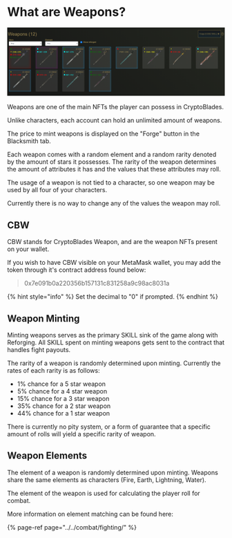 # What are Weapons?

![](../../.gitbook/assets/weapons.png)

Weapons are one of the main NFTs the player can possess in CryptoBlades. 

Unlike characters, each account can hold an unlimited amount of weapons.

The price to mint weapons is displayed on the "Forge" button in the Blacksmith tab.

Each weapon comes with a random element and a random rarity denoted by the amount of stars it possesses. The rarity of the weapon determines the amount of attributes it has and the values that these attributes may roll.

The usage of a weapon is not tied to a character, so one weapon may be used by all four of your characters.

Currently there is no way to change any of the values the weapon may roll.

## CBW

CBW stands for CryptoBlades Weapon, and are the weapon NFTs present on your wallet.

If you wish to have CBW visible on your MetaMask wallet, you may add the token through it's contract address found below:

> 0x7e091b0a220356b157131c831258a9c98ac8031a

{% hint style="info" %}
Set the decimal to "0" if prompted.
{% endhint %}

## Weapon Minting

Minting weapons serves as the primary SKILL sink of the game along with Reforging. All SKILL spent on minting weapons gets sent to the contract that handles fight payouts.

The rarity of a weapon is randomly determined upon minting. Currently the rates of each rarity is as follows:

* 1% chance for a 5 star weapon
* 5% chance for a 4 star weapon
* 15% chance for a 3 star weapon
* 35% chance for a 2 star weapon
* 44% chance for a 1 star weapon

There is currently no pity system, or a form of guarantee that a specific amount of rolls will yield a specific rarity of weapon.

## Weapon Elements

The element of a weapon is randomly determined upon minting. Weapons share the same elements as characters \(Fire, Earth, Lightning, Water\).

The element of the weapon is used for calculating the player roll for combat.

More information on element matching can be found here:

{% page-ref page="../../combat/fighting/" %}

